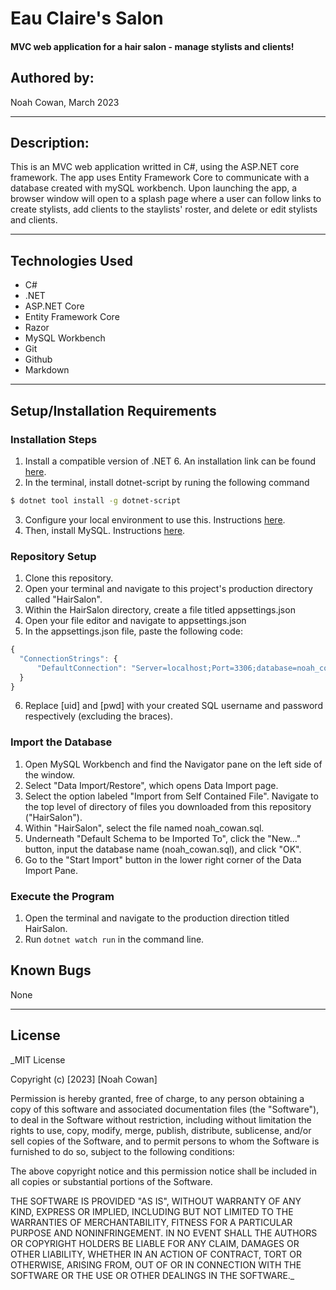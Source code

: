 # Eau Claire's Salon

#### MVC web application for a hair salon - manage stylists and clients!

## Authored by: 

Noah Cowan, March 2023

***

## Description:

This is an MVC web application writted in C#, using the ASP.NET core framework. The app uses Entity Framework Core to communicate with a database created with mySQL workbench. Upon launching the app, a browser window will open to a splash page where a user can follow links to create stylists, add clients to the staylists' roster, and delete or edit stylists and clients. 
***

## Technologies Used

- C#
- .NET
- ASP.NET Core
- Entity Framework Core
- Razor
- MySQL Workbench
- Git
- Github
- Markdown
***

## Setup/Installation Requirements

### Installation Steps
1. Install a compatible version of .NET 6. An installation link can be found [here](https://dotnet.microsoft.com/en-us/download/dotnet/6.0).
2. In the terminal, install dotnet-script by runing the following command
```bash
$ dotnet tool install -g dotnet-script
```
3. Configure your local environment to use this. Instructions [here](https://www.learnhowtoprogram.com/c-and-net/getting-started-with-c/installing-dotnet-script).
4. Then, install MySQL. Instructions [here](https://www.learnhowtoprogram.com/c-and-net/getting-started-with-c/installing-and-configuring-mysql).

### Repository Setup
1. Clone this repository.
2. Open your terminal and navigate to this project's production directory called "HairSalon".
3. Within the HairSalon directory, create a file titled appsettings.json
4. Open your file editor and navigate to appsettings.json
5. In the appsettings.json file, paste the following code:
```javascript
{
  "ConnectionStrings": {
      "DefaultConnection": "Server=localhost;Port=3306;database=noah_cowan;uid=[uid];pwd=[pwd];"
  }
}
```
6. Replace [uid] and [pwd] with your created SQL username and password respectively (excluding the braces).

### Import the Database
1. Open MySQL Workbench and find the Navigator pane on the left side of the window.
2. Select "Data Import/Restore", which opens Data Import page.
3. Select the option labeled "Import from Self Contained File". Navigate to the top level of directory of files you downloaded from this repository ("HairSalon").
4. Within "HairSalon", select the file named noah_cowan.sql.
5. Underneath "Default Schema to be Imported To", click the "New..." button, input the database name (noah_cowan.sql), and click "OK".
6. Go to the "Start Import" button in the lower right corner of the Data Import Pane.

### Execute the Program
1. Open the terminal and navigate to the production direction titled HairSalon.
2. Run `dotnet watch run` in the command line.

## Known Bugs
None
***

## License

_MIT License

Copyright (c) [2023] [Noah Cowan]

Permission is hereby granted, free of charge, to any person obtaining a copy of this software and associated documentation files (the "Software"), to deal in the Software without restriction, including without limitation the rights to use, copy, modify, merge, publish, distribute, sublicense, and/or sell
copies of the Software, and to permit persons to whom the Software is furnished to do so, subject to the following conditions:

The above copyright notice and this permission notice shall be included in all copies or substantial portions of the Software.

THE SOFTWARE IS PROVIDED "AS IS", WITHOUT WARRANTY OF ANY KIND, EXPRESS OR IMPLIED, INCLUDING BUT NOT LIMITED TO THE WARRANTIES OF MERCHANTABILITY, FITNESS FOR A PARTICULAR PURPOSE AND NONINFRINGEMENT. IN NO EVENT SHALL THE AUTHORS OR COPYRIGHT HOLDERS BE LIABLE FOR ANY CLAIM, DAMAGES OR OTHER
LIABILITY, WHETHER IN AN ACTION OF CONTRACT, TORT OR OTHERWISE, ARISING FROM, OUT OF OR IN CONNECTION WITH THE SOFTWARE OR THE USE OR OTHER DEALINGS IN THE SOFTWARE._